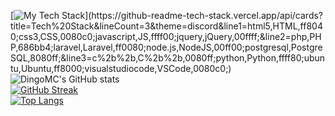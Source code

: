 [![My Tech Stack](https://github-readme-tech-stack.vercel.app/api/cards?title=Tech%20Stack&lineCount=3&theme=discord&line1=html5,HTML,ff8040;css3,CSS,0080c0;javascript,JS,ffff00;jquery,jQuery,00ffff;&line2=php,PHP,686bb4;laravel,Laravel,ff0080;node.js,NodeJS,00ff00;postgresql,PostgreSQL,8080ff;&line3=c%2b%2b,C%2b%2b,0080ff;python,Python,ffff80;ubuntu,Ubuntu,ff8000;visualstudiocode,VSCode,0080c0;)](https://github-readme-tech-stack.vercel.app/api/cards?title=Tech%20Stack&lineCount=3&theme=discord&line1=html5,HTML,ff8040;css3,CSS,0080c0;javascript,JS,ffff00;jquery,jQuery,00ffff;&line2=php,PHP,686bb4;laravel,Laravel,ff0080;node.js,NodeJS,00ff00;postgresql,PostgreSQL,8080ff;&line3=c%2b%2b,C%2b%2b,0080ff;python,Python,ffff80;ubuntu,Ubuntu,ff8000;visualstudiocode,VSCode,0080c0;)  
![DingoMC's GitHub stats](https://github-readme-stats.vercel.app/api?username=DingoMC&show_icons=true&theme=dark)  
[![GitHub Streak](https://streak-stats.demolab.com/?user=DingoMC&theme=highcontrast)](https://git.io/streak-stats)  
[![Top Langs](https://github-readme-stats.vercel.app/api/top-langs/?username=DingoMC&layout=compact)](https://github.com/anuraghazra/github-readme-stats)  
